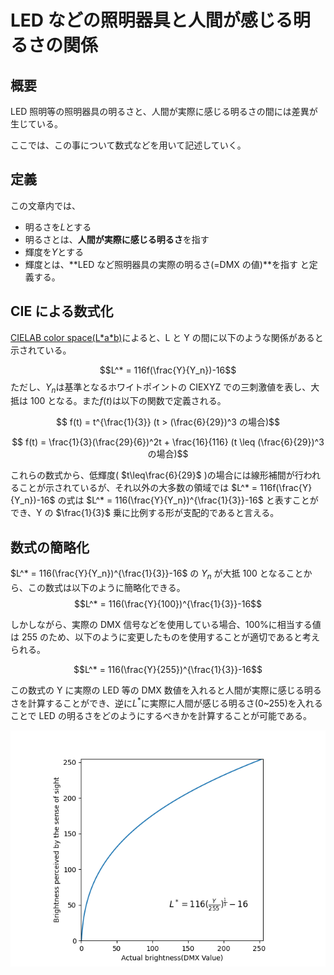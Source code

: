 # LED などの照明器具と人間が感じる明るさの関係

## 概要

LED 照明等の照明器具の明るさと、人間が実際に感じる明るさの間には差異が生じている。

ここでは、この事について数式などを用いて記述していく。

## 定義

この文章内では、

- 明るさを*L*とする
- 明るさとは、**人間が実際に感じる明るさ**を指す
- 輝度を*Y*とする
- 輝度とは、**LED など照明器具の実際の明るさ(=DMX の値)**を指す
  と定義する。

## CIE による数式化

[CIELAB color space(L\*a\*b)](https://en.wikipedia.org/wiki/CIELAB_color_space)によると、L と Y の間に以下のような関係があると示されている。

$$L^*  = 116f(\frac{Y}{Y_n})-16$$
ただし、$Y_n$は基準となるホワイトポイントの CIEXYZ での三刺激値を表し、大抵は 100 となる。また$f(t)$は以下の関数で定義される。

$$ f(t) = t^{\frac{1}{3}} (t > (\frac{6}{29})^3 の場合)$$

$$ f(t) = \frac{1}{3}(\frac{29}{6})^2t + \frac{16}{116} (t \leq (\frac{6}{29})^3 の場合)$$

これらの数式から、低輝度( $t\leq\frac{6}{29}$ )の場合には線形補間が行われることが示されているが、それ以外の大多数の領域では $L^*  = 116f(\frac{Y}{Y_n})-16$ の式は $L^*  = 116(\frac{Y}{Y_n})^{\frac{1}{3}}-16$ と表すことができ、Y の $\frac{1}{3}$ 乗に比例する形が支配的であると言える。

## 数式の簡略化

$L^*  = 116(\frac{Y}{Y_n})^{\frac{1}{3}}-16$ の $Y_n$ が大抵 100 となることから、この数式は以下のように簡略化できる。
$$L^*  = 116(\frac{Y}{100})^{\frac{1}{3}}-16$$

しかしながら、実際の DMX 信号などを使用している場合、100%に相当する値は 255 のため、以下のように変更したものを使用することが適切であると考えられる。

$$L^*  = 116(\frac{Y}{255})^{\frac{1}{3}}-16$$

この数式の Y に実際の LED 等の DMX 数値を入れると人間が実際に感じる明るさを計算することができ、逆に$L^*$に実際に人間が感じる明るさ(0~255)を入れることで LED の明るさをどのようにするべきかを計算することが可能である。

![](./main.png)
